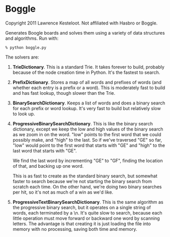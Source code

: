 Boggle
======

Copyright 2011 Lawrence Kesteloot. Not affiliated with Hasbro or Boggle.

Generates Boogle boards and solves them using a variety of data structures
and algorithms. Run with:

    % python boggle.py

The solvers are:

1. **TrieDictionary**. This is a standard Trie. It takes forever to build, probably
    because of the node creation time in Python. It's the fastest to search.

2. **PrefixDictionary**. Stores a map of all words and prefixes
    of words (and whether each entry is
    a prefix or a word). This is moderately fast to build and has fast lookup,
    though slower than the Trie.

3. **BinarySearchDictionary**. Keeps a list of words and does a binary search for
    each prefix or word lookup. It's very fast to build but relatively slow to
    look up.

4. **ProgressiveBinarySearchDictionary**. This is like the binary search dictionary,
    except we keep the low and high
    values of the binary search as we zoom in on the word. "low" points to the first
    word that we could possibly make, and "high" to the last. So if we've traversed
    "GE" so far, "low" would point to the first word that starts with "GE" and "high"
    to the last word that starts with "GE".

    We find the last word by incrementing "GE" to "GF", finding the location of that,
    and backing up one word.

    This is as fast to create as the standard binary search, but somewhat faster to search
    because we're not starting the binary search from scratch each time. On the other hand,
    we're doing two binary searches per hit, so it's not as much of a win as we'd like.

5. **ProgressiveTextBinarySearchDictionary**. This is the same algorithm as
    the progressive binary search, but it operates
    on a single string of words, each terminated by a \n. It's quite slow to search, because
    each little operation must move forward or backward one word by scanning letters. The
    advantage is that creating it is just loading the file into memory with no processing,
    saving both time and memory.

